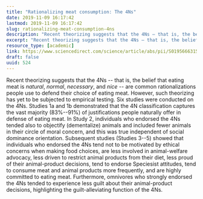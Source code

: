 ```yaml
---
title: "Rationalizing meat consumption: The 4Ns"
date: 2019-11-09 16:17:42
lastmod: 2019-11-09 16:17:42
slug: rationalizing-meat-consumption-4ns
description: "Recent theorizing suggests that the 4Ns – that is, the belief that eating meat is natural, normal, necessary, and nice – are common rationalizations people use to defend their choice of eating meat. However, such theorizing has yet to be subjected to empirical testing. Six studies were conducted on the 4Ns. Studies 1a and 1b demonstrated that the 4N classification captures the vast majority (83%–91%) of justifications people naturally offer in defense of eating meat."
excerpt: "Recent theorizing suggests that the 4Ns – that is, the belief that eating meat is natural, normal, necessary, and nice – are common rationalizations people use to defend their choice of eating meat. However, such theorizing has yet to be subjected to empirical testing. Six studies were conducted on the 4Ns. Studies 1a and 1b demonstrated that the 4N classification captures the vast majority (83%–91%) of justifications people naturally offer in defense of eating meat."
resource_type: [academic]
link: https://www.sciencedirect.com/science/article/abs/pii/S0195666315001518?via%3Dihub=
draft: false
uuid: 524
---
```

Recent theorizing suggests that the 4Ns -- that is, the belief that
eating meat is *natural*, *normal*, *necessary*, and *nice --* are
common rationalizations people use to defend their choice of eating
meat. However, such theorizing has yet to be subjected to empirical
testing. Six studies were conducted on the 4Ns. Studies 1a and 1b
demonstrated that the 4N classification captures the vast majority
(83%--91%) of justifications people naturally offer in defense of eating
meat. In Study 2, individuals who endorsed the 4Ns tended also to
objectify (dementalize) animals and included fewer animals in their
circle of moral concern, and this was true independent of social
dominance orientation. Subsequent studies (Studies 3--5) showed that
individuals who endorsed the 4Ns tend not to be motivated by ethical
concerns when making food choices, are less involved in animal-welfare
advocacy, less driven to restrict animal products from their diet, less
proud of their animal-product decisions, tend to endorse Speciesist
attitudes, tend to consume meat and animal products more frequently, and
are highly committed to eating meat. Furthermore, omnivores who strongly
endorsed the 4Ns tended to experience less guilt about their
animal-product decisions, highlighting the guilt-alleviating function of
the 4Ns.
